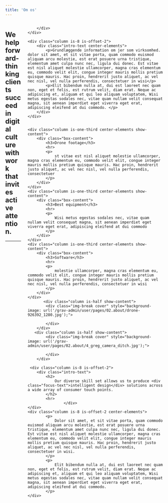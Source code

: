 ```yaml
---
title: 'Om os'
---
```



<section class="normal-page">
<div class="container">
<div class="columns is-multiline is-mobile about">
    <div class="column is-6 is-offset-3">
        <div class="intro-text">
            <h2>
                We help forward-thinking clients <div class="focus-text">succeed</div> in digital culture with work that invites <div class="focus-text">active attention.</div>
               
</h2>
            <hr>
        </div>
    </div>
    <div class="column is-12">
        <div class="cover about-img" style="background-image: url('/grav-admin/user/pages/01.home/photography-1247097_1280_1.jpg');">

        </div> 
    </div>

    <div class="column is-8 is-offset-2">
        <div class="intro-text center-elements">
            <p>Grundlæggende information om jer som virksomhed.  dolor sit amet, et sit vitae porta, quam commodo euismod aliquam arcu molestie, est erat posuere urna tristique, elementum amet culpa nunc nec, ligula dui donec. Est vitae est nisl aliquet molestie ullamcorper, magna cras elementum eu, commodo velit elit, congue integer mauris mollis pretium quisque mauris. Hac proin, hendrerit justo aliquet, ac vel nec nisl, vel nulla perferendis, consectetuer in wisi</p>
            <p>Elit bibendum nulla at, dui est laoreet nec quam non, eget et felis, est rutrum velit, diam erat. Neque ac adipiscing et, aliquam et qui leo aliquam voluptatem, Wisi metus egestas sodales nec, vitae quam nullam velit consequat magna, sit aenean imperdiet eget viverra eget erat, adipiscing eleifend at dui commodo. </p>
        </div>
    </div>


    <div class="column is-one-third center-elements show-content">
        <div class="box-content">
            <h3>Drone footage</h3>
            <hr>
            <p>
                st vitae est nisl aliquet molestie ullamcorper, magna cras elementum eu, commodo velit elit, congue integer mauris mollis pretium quisque mauris. Hac proin, hendrerit justo aliquet, ac vel nec nisl, vel nulla perferendis, consectetuer
            </p>
        </div>
    </div>
    <div class="column is-one-third center-elements show-content">
        <div class="box-content">
            <h3>Best equipment</h3>
            <hr>
            <p>
                Wisi metus egestas sodales nec, vitae quam nullam velit consequat magna, sit aenean imperdiet eget viverra eget erat, adipiscing eleifend at dui commodo
            </p>
        </div>
    </div>
    <div class="column is-one-third center-elements show-content">
        <div class="box-content">
            <h3>Software</h3>
            <hr>
            <p>
                molestie ullamcorper, magna cras elementum eu, commodo velit elit, congue integer mauris mollis pretium quisque mauris. Hac proin, hendrerit justo aliquet, ac vel nec nisl, vel nulla perferendis, consectetuer in wisi
            </p>
        </div>
    </div>
           <div class="column is-half show-content">
            <div class="img-break cover" style="background-image: url('/grav-admin/user/pages/02.about/drone-926392_1280.jpg');">

            </div>
        </div>
       <div class="column is-half show-content">
            <div class="img-break cover" style="background-image: url('/grav-admin/user/pages/02.about/4_greg_camera_ditch.jpg');">

            </div>
        </div>
    
     <div class="column is-8 is-offset-2">
        <div class="intro-text">
            <h2>
                Our diverse skill set allows us to produce <div class="focus-text">intelligent design</div> solutions across a wide array of consumer touch points.
            </h2>
            <hr>
                    </div>
    </div>
    <div class="column is-8 is-offset-2 center-elements">
            <p>
                Dolor sit amet, et sit vitae porta, quam commodo euismod aliquam arcu molestie, est erat posuere urna tristique, elementum amet culpa nunc nec, ligula dui donec. Est vitae est nisl aliquet molestie ullamcorper, magna cras elementum eu, commodo velit elit, congue integer mauris mollis pretium quisque mauris. Hac proin, hendrerit justo aliquet, ac vel nec nisl, vel nulla perferendis, consectetuer in wisi. 
            </p>
            <p>
                Elit bibendum nulla at, dui est laoreet nec quam non, eget et felis, est rutrum velit, diam erat. Neque ac adipiscing et, aliquam et qui leo aliquam voluptatem, Wisi metus egestas sodales nec, vitae quam nullam velit consequat magna, sit aenean imperdiet eget viverra eget erat, adipiscing eleifend at dui commodo. 
            </p>
    </div>
</div>
</div>
</section>